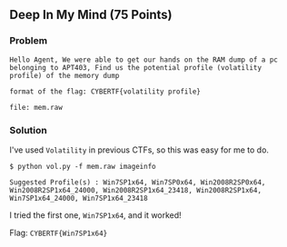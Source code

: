 ## Deep In My Mind (75 Points)

### Problem
```
Hello Agent, We were able to get our hands on the RAM dump of a pc belonging to APT403, Find us the potential profile (volatility profile) of the memory dump

format of the flag: CYBERTF{volatility profile}

file: mem.raw
```

### Solution
I've used `Volatility` in previous CTFs, so this was easy for me to do.

```
$ python vol.py -f mem.raw imageinfo

Suggested Profile(s) : Win7SP1x64, Win7SP0x64, Win2008R2SP0x64, Win2008R2SP1x64_24000, Win2008R2SP1x64_23418, Win2008R2SP1x64, Win7SP1x64_24000, Win7SP1x64_23418
```

I tried the first one, `Win7SP1x64`, and it worked!


Flag: `CYBERTF{Win7SP1x64}`
